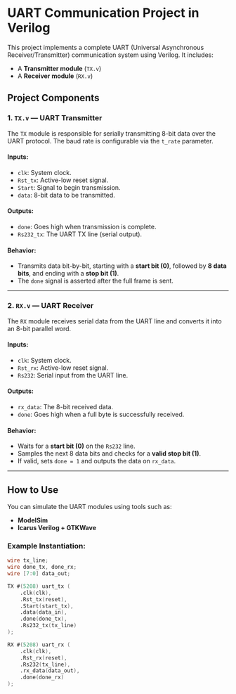 # UART Communication Project in Verilog

This project implements a complete UART (Universal Asynchronous Receiver/Transmitter) communication system using Verilog. It includes:

- A **Transmitter module** (`TX.v`)
- A **Receiver module** (`RX.v`)


##  Project Components

### 1. `TX.v` — UART Transmitter

The `TX` module is responsible for serially transmitting 8-bit data over the UART protocol. The baud rate is configurable via the `t_rate` parameter.

#### Inputs:
- `clk`: System clock.
- `Rst_tx`: Active-low reset signal.
- `Start`: Signal to begin transmission.
- `data`: 8-bit data to be transmitted.

#### Outputs:
- `done`: Goes high when transmission is complete.
- `Rs232_tx`: The UART TX line (serial output).

#### Behavior:
- Transmits data bit-by-bit, starting with a **start bit (0)**, followed by **8 data bits**, and ending with a **stop bit (1)**.
- The `done` signal is asserted after the full frame is sent.

---

### 2. `RX.v` — UART Receiver

The `RX` module receives serial data from the UART line and converts it into an 8-bit parallel word.

#### Inputs:
- `clk`: System clock.
- `Rst_rx`: Active-low reset signal.
- `Rs232`: Serial input from the UART line.

#### Outputs:
- `rx_data`: The 8-bit received data.
- `done`: Goes high when a full byte is successfully received.

#### Behavior:
- Waits for a **start bit (0)** on the `Rs232` line.
- Samples the next 8 data bits and checks for a **valid stop bit (1)**.
- If valid, sets `done = 1` and outputs the data on `rx_data`.

---

##  How to Use

You can simulate the UART modules using tools such as:

- **ModelSim**
- **Icarus Verilog + GTKWave**

### Example Instantiation:

```verilog
wire tx_line;
wire done_tx, done_rx;
wire [7:0] data_out;

TX #(5208) uart_tx (
    .clk(clk),
    .Rst_tx(reset),
    .Start(start_tx),
    .data(data_in),
    .done(done_tx),
    .Rs232_tx(tx_line)
);

RX #(5208) uart_rx (
    .clk(clk),
    .Rst_rx(reset),
    .Rs232(tx_line),
    .rx_data(data_out),
    .done(done_rx)
);
